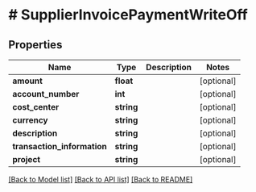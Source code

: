 # # SupplierInvoicePaymentWriteOff

## Properties

Name | Type | Description | Notes
------------ | ------------- | ------------- | -------------
**amount** | **float** |  | [optional]
**account_number** | **int** |  | [optional]
**cost_center** | **string** |  | [optional]
**currency** | **string** |  | [optional]
**description** | **string** |  | [optional]
**transaction_information** | **string** |  | [optional]
**project** | **string** |  | [optional]

[[Back to Model list]](../../README.md#models) [[Back to API list]](../../README.md#endpoints) [[Back to README]](../../README.md)
